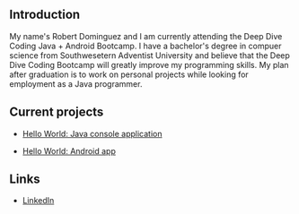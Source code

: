 ## Introduction
    
My name's Robert Dominguez and I am currently attending the Deep Dive Coding Java + Android Bootcamp.
I have a bachelor's degree in compuer science from Southwesetern Adventist University and believe that 
the Deep Dive Coding Bootcamp will greatly improve my programming skills. My plan after graduation is to
work on personal projects while looking for employment as a Java programmer.
	
## Current projects

* [Hello World: Java console application](https://github.com/Dominguez1st/deep-dive-hello-world-ij)
      
* [Hello World: Android app](https://github.com/Dominguez1st/android-hello-world)

## Links

* [LinkedIn](https://www.linkedin.com/in/robert-dominguez-0a5553178/)